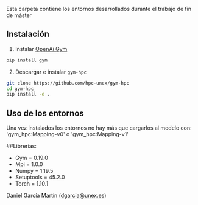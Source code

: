 Esta carpeta contiene los entornos desarrollados durante el trabajo de fin de máster

## Instalación
1. Instalar [OpenAi Gym](https://github.com/openai/gym)
```bash
pip install gym
```

2. Descargar e instalar `gym-hpc`
```bash
git clone https://github.com/hpc-unex/gym-hpc
cd gym-hpc
pip install -e .
```
## Uso de los entornos

Una vez instalados los entornos no hay más que cargarlos al modelo con: 'gym_hpc:Mapping-v0' o 'gym_hpc:Mapping-v1'

##Librerías:
- Gym = 0.19.0
- Mpi = 1.0.0
- Numpy = 1.19.5
- Setuptools = 45.2.0
- Torch = 1.10.1

Daniel García Martín (dgarcia@unex.es)
